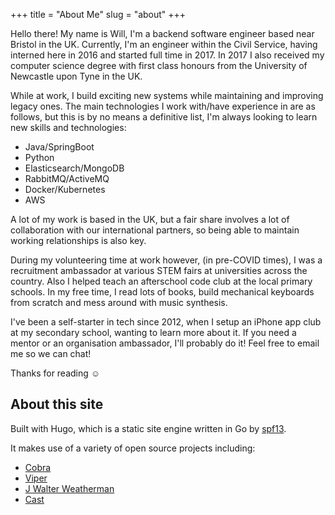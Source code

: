 +++ 
title = "About Me" 
slug = "about" 
+++

Hello there! My name is Will, I'm a backend software engineer based near Bristol in the UK. Currently, I'm an engineer within the Civil Service, having interned here in 2016 and started full time in 2017. In 2017 I also received my computer science degree with first class honours from the University of Newcastle upon Tyne in the UK.

While at work, I build exciting new systems while maintaining and improving legacy ones. The main technologies I work with/have experience in are as follows, but this is by no means a definitive list, I'm always looking to learn new skills and technologies:

- Java/SpringBoot
- Python
- Elasticsearch/MongoDB
- RabbitMQ/ActiveMQ
- Docker/Kubernetes
- AWS

A lot of my work is based in the UK, but a fair share involves a lot of collaboration with our international partners, so being able to maintain working relationships is also key.

During my volunteering time at work however, (in pre-COVID times), I was a recruitment ambassador at various STEM fairs at universities across the country. Also I helped teach an afterschool code club at the local primary schools. In my free time, I read lots of books, build mechanical keyboards from scratch and mess around with music synthesis.

I've been a self-starter in tech since 2012, when I setup an iPhone app club at my secondary school, wanting to learn more about it. If you need a mentor or an organisation ambassador, I'll probably do it! Feel free to email me so we can chat!

Thanks for reading ☺️

About this site
------

Built with Hugo, which is a static site engine written in Go by [spf13](http://spf13.com/ "spf13's homapage").

It makes use of a variety of open source projects including:

- [Cobra](https://github.com/spf13/cobra "Cobra")
- [Viper](https://github.com/spf13/viper "Viper")
- [J Walter Weatherman](https://github.com/spf13/jWalterWeatherman "J Walter Weatherman")
- [Cast](https://github.com/spf13/cast "Cast")